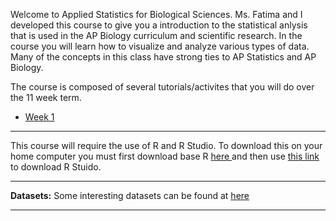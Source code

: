 Welcome to Applied Statistics for Biological Sciences. Ms. Fatima and I developed this course to give you a introduction to the statistical anlysis that is used in the AP Biology curriculum and scientific research. In the course you will learn how to visualize and analyze various types of data. Many of the concepts in this class have strong ties to AP Statistics and AP Biology. 

The course is composed of several tutorials/activites that you will do over the 11 week term. 

<p>
      <ul>
        <li><a href="https://merrickmath.github.io/MerrickMath.github.io-UnderstandingStatistics/challenge1.html"> Week 1 </a> </li>
      </ul>
</p>

---

This course will require the use of R and R Studio. To download this on your home computer you must first download base R <a href="https://www.r-project.org"> here </a> and then use <a href="https://rstudio.com/products/rstudio/download/"> this link </a> to download R Stuido. 

---

**Datasets:** Some interesting datasets can be found at  <a href="https://drive.google.com/drive/folders/1lQuOh4jgyZ4GioinfvCYvqRxbOgDn6Be?usp=sharing"> here </a>

___




